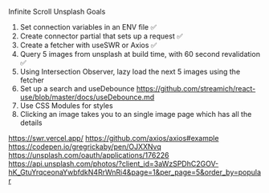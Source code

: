 Infinite Scroll Unsplash Goals

1. Set connection variables in an ENV file ✅
2. Create connector partial that sets up a request ✅
3. Create a fetcher with useSWR or Axios ✅
4. Query 5 images from unsplash at build time, with 60 second revalidation ✅
5. Using Intersection Observer, lazy load the next 5 images using the fetcher
6. Set up a search and useDebounce https://github.com/streamich/react-use/blob/master/docs/useDebounce.md
7. Use CSS Modules for styles
8. Clicking an image takes you to an single image page which has all the details

https://swr.vercel.app/
https://github.com/axios/axios#example
https://codepen.io/gregrickaby/pen/OJXXNvq
https://unsplash.com/oauth/applications/176226
https://api.unsplash.com/photos/?client_id=3aWzSPDhC2GOV-hK_GtuYrqceonaYwbfdkN4RrWnRi4&page=1&per_page=5&order_by=popular
